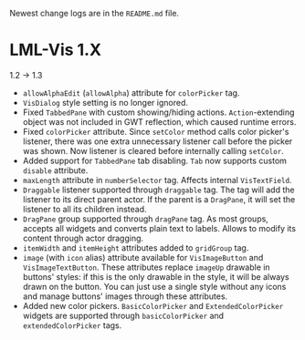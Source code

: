 Newest change logs are in the `README.md` file.

# LML-Vis 1.X

1.2 -> 1.3

- `allowAlphaEdit` (`allowAlpha`) attribute for `colorPicker` tag.
- `VisDialog` style setting is no longer ignored.
- Fixed `TabbedPane` with custom showing/hiding actions. `Action`-extending object was not included in GWT reflection, which caused runtime errors.
- Fixed `colorPicker` attribute. Since `setColor` method calls color picker's listener, there was one extra unnecessary listener call before the picker was shown. Now listener is cleared before internally calling `setColor`.
- Added support for `TabbedPane` tab disabling. `Tab` now supports custom `disable` attribute.
- `maxLength` attribute in `numberSelector` tag. Affects internal `VisTextField`.
- `Draggable` listener supported through `draggable` tag. The tag will add the listener to its direct parent actor. If the parent is a `DragPane`, it will set the listener to all its children instead.
- `DragPane` group supported through `dragPane` tag. As most groups, accepts all widgets and converts plain text to labels. Allows to modify its content through actor dragging.
- `itemWidth` and `itemHeight` attributes added to `gridGroup` tag.
- `image` (with `icon` alias) attribute available for `VisImageButton` and `VisImageTextButton`. These attributes replace `imageUp` drawable in buttons' styles: if this is the only drawable in the style, it will be always drawn on the button. You can just use a single style without any icons and manage buttons' images through these attributes.
- Added new color pickers. `BasicColorPicker` and `ExtendedColorPicker` widgets are supported through `basicColorPicker` and `extendedColorPicker` tags.